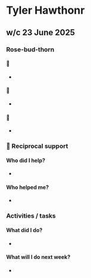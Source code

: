 # Tyler Hawthonr

## w/c 23 June 2025

### Rose-bud-thorn

#### 🌹

* 

#### 🌱

* 

#### 🌵   

* 

### 🤝 Reciprocal support

#### Who did I help?

* 

#### Who helped me?

* 

### Activities / tasks

#### What did I do?

* 

#### What will I do next week?

* 
